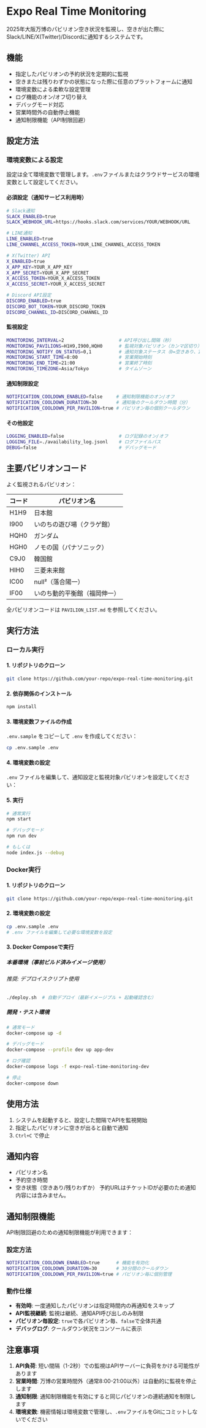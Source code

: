 # Expo Real Time Monitoring

2025年大阪万博のパビリオン空き状況を監視し、空きが出た際にSlack/LINE/X(Twitter)/Discordに通知するシステムです。

## 機能

- 指定したパビリオンの予約状況を定期的に監視
- 空きまたは残りわずかの状態になった際に任意のプラットフォームに通知
- 環境変数による柔軟な設定管理
- ログ機能のオン/オフ切り替え
- デバッグモード対応
- 営業時間外の自動停止機能
- 通知制限機能（API制限回避）

## 設定方法

### 環境変数による設定

設定は全て環境変数で管理します。`.env`ファイルまたはクラウドサービスの環境変数として設定してください。

#### 必須設定（通知サービス利用時）

```bash
# Slack通知
SLACK_ENABLED=true
SLACK_WEBHOOK_URL=https://hooks.slack.com/services/YOUR/WEBHOOK/URL

# LINE通知
LINE_ENABLED=true
LINE_CHANNEL_ACCESS_TOKEN=YOUR_LINE_CHANNEL_ACCESS_TOKEN

# X(Twitter) API
X_ENABLED=true
X_APP_KEY=YOUR_X_APP_KEY
X_APP_SECRET=YOUR_X_APP_SECRET
X_ACCESS_TOKEN=YOUR_X_ACCESS_TOKEN
X_ACCESS_SECRET=YOUR_X_ACCESS_SECRET

# Discord API設定
DISCORD_ENABLED=true
DISCORD_BOT_TOKEN=YOUR_DISCORD_TOKEN
DISCORD_CHANNEL_ID=DISCORD_CHANNEL_ID
```

#### 監視設定

```bash
MONITORING_INTERVAL=2                    # API呼び出し間隔（秒）
MONITORING_PAVILIONS=H1H9,I900,HQH0      # 監視対象パビリオン（カンマ区切り）
MONITORING_NOTIFY_ON_STATUS=0,1          # 通知対象ステータス（0=空きあり、1=残りわずか）
MONITORING_START_TIME=8:00               # 営業開始時刻
MONITORING_END_TIME=21:00                # 営業終了時刻
MONITORING_TIMEZONE=Asia/Tokyo           # タイムゾーン
```

#### 通知制限設定

```bash
NOTIFICATION_COOLDOWN_ENABLED=false     # 通知制限機能のオン/オフ
NOTIFICATION_COOLDOWN_DURATION=30       # 通知後のクールダウン時間（分）
NOTIFICATION_COOLDOWN_PER_PAVILION=true # パビリオン毎の個別クールダウン
```

#### その他設定

```bash
LOGGING_ENABLED=false                    # ログ記録のオン/オフ
LOGGING_FILE=./availability_log.jsonl    # ログファイルパス
DEBUG=false                              # デバッグモード
```

## 主要パビリオンコード

よく監視されるパビリオン：

| コード | パビリオン名 |
|--------|-------------|
| H1H9   | 日本館 |
| I900   | いのちの遊び場（クラゲ館） |
| HQH0   | ガンダム |
| HGH0   | ノモの国（パナソニック） |
| C9J0   | 韓国館 |
| HIH0   | 三菱未来館 |
| IC00   | null²（落合陽一） |
| IF00   | いのち動的平衡館（福岡伸一） |

全パビリオンコードは `PAVILION_LIST.md` を参照してください。

## 実行方法

### ローカル実行

#### 1. リポジトリのクローン

```bash
git clone https://github.com/your-repo/expo-real-time-monitoring.git
```

#### 2. 依存関係のインストール

```bash
npm install
```

#### 3. 環境変数ファイルの作成

`.env.sample` をコピーして `.env` を作成してください：

```bash
cp .env.sample .env
```

#### 4. 環境変数の設定

`.env` ファイルを編集して、通知設定と監視対象パビリオンを設定してください：

#### 5. 実行
```bash
# 通常実行
npm start

# デバッグモード
npm run dev

# もしくは
node index.js --debug
```

### Docker実行

#### 1. リポジトリのクローン
```bash
git clone https://github.com/your-repo/expo-real-time-monitoring.git
```

#### 2. 環境変数の設定
```bash
cp .env.sample .env
# .env ファイルを編集して必要な環境変数を設定
```

#### 3. Docker Composeで実行

##### 本番環境（事前ビルド済みイメージ使用）

###### 推奨: デプロイスクリプト使用
```bash
./deploy.sh  # 自動デプロイ（最新イメージプル + 起動確認含む）
```

##### 開発・テスト環境
```bash
# 通常モード
docker-compose up -d

# デバッグモード
docker-compose --profile dev up app-dev

# ログ確認
docker-compose logs -f expo-real-time-monitoring-dev

# 停止
docker-compose down
```

## 使用方法

1. システムを起動すると、設定した間隔でAPIを監視開始
2. 指定したパビリオンに空きが出ると自動で通知
3. `Ctrl+C` で停止

## 通知内容

- パビリオン名
- 予約空き時間
- 空き状態（空きあり/残りわずか）
予約URLはチケットIDが必要のため通知内容には含みません。

## 通知制限機能

API制限回避のための通知制限機能が利用できます：

### 設定方法

```bash
NOTIFICATION_COOLDOWN_ENABLED=true      # 機能を有効化
NOTIFICATION_COOLDOWN_DURATION=30       # 30分間のクールダウン
NOTIFICATION_COOLDOWN_PER_PAVILION=true # パビリオン毎に個別管理
```

### 動作仕様

- **有効時**: 一度通知したパビリオンは指定時間内の再通知をスキップ
- **API監視継続**: 監視は継続、通知API呼び出しのみ制限
- **パビリオン毎設定**: `true`で各パビリオン毎、`false`で全体共通
- **デバッグログ**: クールダウン状況をコンソールに表示

## 注意事項

1. **API負荷**: 短い間隔（1-2秒）での監視はAPIサーバーに負荷をかける可能性があります
2. **営業時間**: 万博の営業時間外（通常8:00-21:00以外）は自動的に監視を停止します
4. **通知制限**: 通知制限機能を有効にすると同じパビリオンの連続通知を制限します
5. **環境変数**: 機密情報は環境変数で管理し、`.env`ファイルをGitにコミットしないでください
